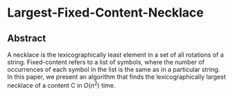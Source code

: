 # Largest-Fixed-Content-Necklace
## Abstract
A necklace is the lexicographically least element in a set of all rotations of a string. Fixed-content refers to a list of symbols, where the number of occurrences of each symbol in the list is the same as in a particular string. In this paper, we present an algorithm that finds the lexicographically largest necklace of a content C in $O(n^2)$ time.
